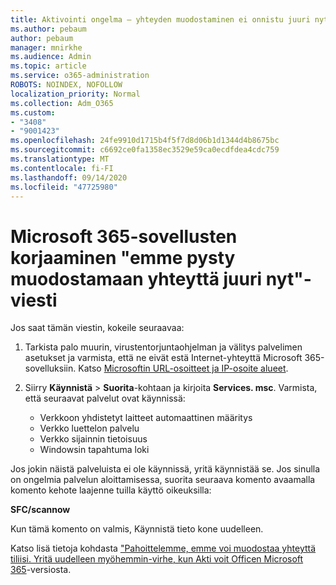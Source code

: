 ```yaml
---
title: Aktivointi ongelma – yhteyden muodostaminen ei onnistu juuri nyt
ms.author: pebaum
author: pebaum
manager: mnirkhe
ms.audience: Admin
ms.topic: article
ms.service: o365-administration
ROBOTS: NOINDEX, NOFOLLOW
localization_priority: Normal
ms.collection: Adm_O365
ms.custom:
- "3408"
- "9001423"
ms.openlocfilehash: 24fe9910d1715b4f5f7d8d06b1d1344d4b8675bc
ms.sourcegitcommit: c6692ce0fa1358ec3529e59ca0ecdfdea4cdc759
ms.translationtype: MT
ms.contentlocale: fi-FI
ms.lasthandoff: 09/14/2020
ms.locfileid: "47725980"
---
```

# <a name="fixing-the-microsoft-365-apps-we-are-unable-to-connect-right-now-message"></a>Microsoft 365-sovellusten korjaaminen "emme pysty muodostamaan yhteyttä juuri nyt"-viesti

Jos saat tämän viestin, kokeile seuraavaa:

1. Tarkista palo muurin, virustentorjuntaohjelman ja välitys palvelimen asetukset ja varmista, että ne eivät estä Internet-yhteyttä Microsoft 365-sovelluksiin. Katso [Microsoftin URL-osoitteet ja IP-osoite alueet](https://docs.microsoft.com/office365/enterprise/urls-and-ip-address-ranges).

2. Siirry **Käynnistä**  >  **Suorita**-kohtaan ja kirjoita **Services. msc**. Varmista, että seuraavat palvelut ovat käynnissä:
    - Verkkoon yhdistetyt laitteet automaattinen määritys
    - Verkko luettelon palvelu
    - Verkko sijainnin tietoisuus
    - Windowsin tapahtuma loki

Jos jokin näistä palveluista ei ole käynnissä, yritä käynnistää se. Jos sinulla on ongelmia palvelun aloittamisessa, suorita seuraava komento avaamalla komento kehote laajenne tuilla käyttö oikeuksilla:

**SFC/scannow**

Kun tämä komento on valmis, Käynnistä tieto kone uudelleen.

Katso lisä tietoja kohdasta ["Pahoittelemme, emme voi muodostaa yhteyttä tiliisi. Yritä uudelleen myöhemmin-virhe, kun Akti voit Officen Microsoft 365](https://docs.microsoft.com/office/troubleshoot/activation-installation/issue-when-activate-office-from-office-365)-versiosta.